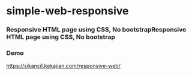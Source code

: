 # simple-web-responsive

### Responsive HTML page using CSS, No bootstrapResponsive HTML page using CSS, No bootstrap

### Demo

https://sikancil.kekajian.com/responsive-web/